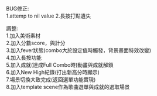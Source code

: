 BUG修正:  
1.attemp to nil value
2.長按打點遺失

調整:  
1.加入美術素材  
2.加入分數score，與計分  
3.加入fever狀態(combo大於設定值時觸發，背景畫面特效改變)  
4.加入長按功能  
5.加入成就(達成Full Combo時)動畫與成就解鎖  
6.加入New High紀錄(打出新高分時顯示)  
7.場景切換大致完成(返回選單功能實現)  
8.加入template scene作為歌曲選單與成就的選取場景  


